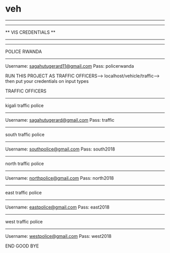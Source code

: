 # veh
******************************************
******************************************
**  VIS CREDENTIALS
**
******************************************
******************************************


POLICE RWANDA
******************************************
Username: sagahutugerard11@gmail.com
Pass: policerwanda

RUN THIS PROJECT AS TRAFFIC OFFICERS-->
localhost/vehicle/traffic-->
then put your credentials on input types

TRAFFIC OFFICERS
******************************************
kigali traffic police
__________________________________________
Username: sagahutugerard@gmail.com
Pass: traffic
******************************************
south traffic police
__________________________________________
Username: southpolice@gmail.com
Pass: south2018
******************************************
north traffic police
__________________________________________
Username: northpolice@gmail.com
Pass: north2018
******************************************
east traffic police
__________________________________________
Username: eastpolice@gmail.com
Pass: east2018
******************************************
west traffic police
__________________________________________
Username: westpolice@gmail.com
Pass: west2018

END GOOD BYE
